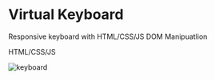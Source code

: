 # Virtual Keyboard


Responsive keyboard with HTML/CSS/JS DOM Manipuatlion


HTML/CSS/JS

![keyboard](https://user-images.githubusercontent.com/22460957/115495658-c064ed80-a22d-11eb-8be9-6ea29ced1241.png)



